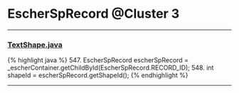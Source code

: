 # EscherSpRecord @Cluster 3

***

### [TextShape.java](https://searchcode.com/codesearch/view/97394395/)
{% highlight java %}
547. EscherSpRecord escherSpRecord = _escherContainer.getChildById(EscherSpRecord.RECORD_ID);
548. int shapeId = escherSpRecord.getShapeId();
{% endhighlight %}

***

